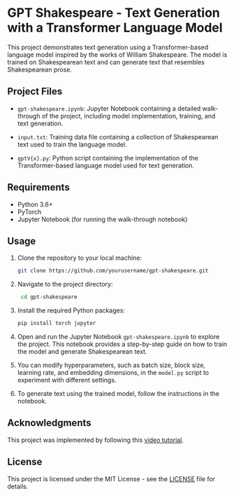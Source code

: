 # GPT Shakespeare - Text Generation with a Transformer Language Model

This project demonstrates text generation using a Transformer-based language model inspired by the works of William Shakespeare. The model is trained on Shakespearean text and can generate text that resembles Shakespearean prose.

## Project Files

- `gpt-shakespeare.ipynb`: Jupyter Notebook containing a detailed walk-through of the project, including model implementation, training, and text generation.

- `input.txt`: Training data file containing a collection of Shakespearean text used to train the language model.

- `gptV{x}.py`: Python script containing the implementation of the Transformer-based language model used for text generation.

## Requirements

- Python 3.6+
- PyTorch
- Jupyter Notebook (for running the walk-through notebook)

## Usage

1. Clone the repository to your local machine:

   ```bash
   git clone https://github.com/yourusername/gpt-shakespeare.git

2. Navigate to the project directory:
   ```bash
    cd gpt-shakespeare
   
3. Install the required Python packages:
   ```bash
   pip install torch jupyter

4. Open and run the Jupyter Notebook `gpt-shakespeare.ipynb` to explore the project. This notebook provides a step-by-step guide on how to train the model and generate Shakespearean text.

5. You can modify hyperparameters, such as batch size, block size, learning rate, and embedding dimensions, in the `model.py` script to experiment with different settings.

6. To generate text using the trained model, follow the instructions in the notebook.

## Acknowledgments

This project was implemented by following this [video tutorial](https://www.youtube.com/watch?v=kCc8FmEb1nY).

## License

This project is licensed under the MIT License - see the [LICENSE](LICENSE) file for details.



